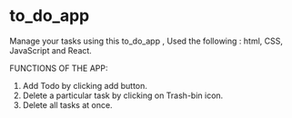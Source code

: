 # to_do_app
Manage your tasks using this to_do_app , Used the following : html, CSS, JavaScript and React.

FUNCTIONS OF THE APP:
1. Add Todo by clicking add button.
2. Delete a particular task by clicking on Trash-bin icon.
3. Delete all tasks at once.

